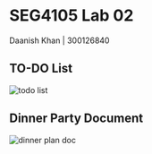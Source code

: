 # SEG4105 Lab 02

Daanish Khan | 300126840

## TO-DO List
![todo list](https://i.imgur.com/4I4RT3W.png)

## Dinner Party Document
![dinner plan doc](https://i.imgur.com/YlKvBRG.png)